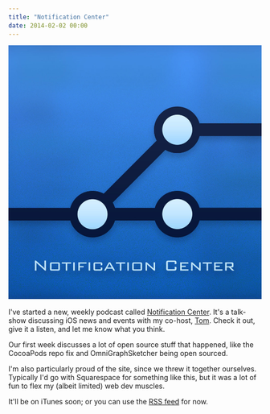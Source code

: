 ```yaml
---
title: "Notification Center"
date: 2014-02-02 00:00
---
```


 ![](/img/import/blog/notification-center/638949BC34F44390BEFFE14B28549654.jpg)

I've started a new, weekly podcast called [Notification Center](http://www.notificationcenter.tv). It's a talk-show discussing iOS news and events with my co-host, [Tom](http://twitter.com/swizzlr). Check it out, give it a listen, and let me know what you think.

Our first week discusses a lot of open source stuff that happened, like the CocoaPods repo fix and OmniGraphSketcher being open sourced.

I'm also particularly proud of the site, since we threw it together ourselves. Typically I'd go with Squarespace for something like this, but it was a lot of fun to flex my (albeit limited) web dev muscles.

It'll be on iTunes soon; or you can use the [RSS feed](http://www.notificationcenter.tv/feed.rss) for now.

<!-- more -->
